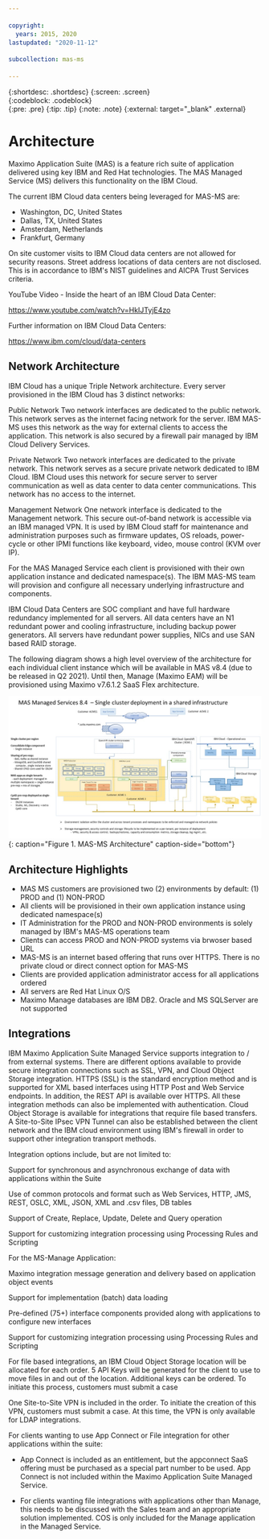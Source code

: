 ```yaml
---

copyright:
  years: 2015, 2020
lastupdated: "2020-11-12"

subcollection: mas-ms

---
```


{:shortdesc: .shortdesc}
{:screen: .screen}  
{:codeblock: .codeblock}  
{:pre: .pre}
{:tip: .tip}
{:note: .note}
{:external: target="_blank" .external}

# Architecture

Maximo Application Suite (MAS) is a feature rich suite of application delivered using key IBM and Red Hat technologies. The MAS Managed Service (MS) delivers this functionality on the IBM Cloud.

The current IBM Cloud data centers being leveraged for MAS-MS are:

- Washington, DC, United States
- Dallas, TX, United States
- Amsterdam, Netherlands
- Frankfurt, Germany
 
On site customer visits to IBM Cloud data centers are not allowed for security reasons. Street address locations of data centers are not disclosed. This is in accordance to IBM's NIST guidelines and AICPA Trust Services criteria.

YouTube Video - Inside the heart of an IBM Cloud Data Center:

https://www.youtube.com/watch?v=HkIJTyjE4zo

Further information on IBM Cloud Data Centers:

https://www.ibm.com/cloud/data-centers

## Network Architecture

IBM Cloud has a unique Triple Network architecture.  Every server provisioned in the IBM Cloud has 3 distinct networks:

Public Network
Two network interfaces are dedicated to the public network.  This network serves as the internet facing network for the server.  IBM MAS-MS uses this network as the way for external clients to access the application. This network is also secured by a firewall pair managed by IBM Cloud Delivery Services. 

Private Network
Two network interfaces are dedicated to the private network.  This network serves as a secure private network dedicated to IBM Cloud.  IBM Cloud uses this network for secure server to server communication as well as data center to data center communications.  This network has no access to the internet.

Management Network
One network interface is dedicated to the Management network.  This secure out-of-band network is accessible via an IBM managed VPN.  It is used by IBM Cloud staff for maintenance and administration purposes such as firmware updates, OS reloads, power-cycle or other IPMI functions like keyboard, video, mouse control (KVM over IP).

For the MAS Managed Service each client is provisioned with their own application instance and dedicated namespace(s).  The IBM MAS-MS team will provision and configure all necessary underlying infrastructure and components.

IBM Cloud Data Centers are SOC compliant and have full hardware redundancy implemented for all servers. All data centers have an N1 redundant power and cooling infrastructure, including backup power generators. All servers have redundant power supplies, NICs and use SAN based RAID storage. 

The following diagram shows a high level overview of the architecture for each individual client instance which will be available in MAS v8.4 (due to be released in Q2 2021).  Until then, Manage (Maximo EAM) will be provisioned using Maximo v7.6.1.2 SaaS Flex architecture.

![MAS-MS Architecture](images/MAS-MS-Architecture.jpg "MAS-MS Architecture"){: caption="Figure 1. MAS-MS Architecture" caption-side="bottom"}

## Architecture Highlights

* MAS MS customers are provisioned two (2) environments by default: (1) PROD and (1) NON-PROD
* All clients will be provisioned in their own application instance using dedicated namespace(s)
* IT Administration for the PROD and NON-PROD environments is solely managed by IBM's MAS-MS operations team
* Clients can access PROD and NON-PROD systems via brwoser based URL
* MAS-MS is an internet based offering that runs over HTTPS. There is no private cloud or direct connect option for MAS-MS
* Clients are provided application administrator access for all applications ordered
* All servers are Red Hat Linux O/S
* Maximo Manage databases are IBM DB2.  Oracle and MS SQLServer are not supported

## Integrations

IBM Maximo Application Suite Managed Service supports integration to / from external systems. There are different options available to provide secure integration connections such as SSL, VPN, and Cloud Object Storage integration. HTTPS (SSL) is the standard encryption method and is supported for XML based interfaces using HTTP Post and Web Service endpoints. In addition, the REST API is available over HTTPS.   All these integration methods can also be implemented with authentication. Cloud Object Storage is available for integrations that require file based transfers. A Site-to-Site IPsec VPN Tunnel can also be established between the client network and the IBM cloud environment using IBM's firewall in order to support other integration transport methods.

 Integration options include, but are not limited to:

Support for synchronous and asynchronous exchange of data with applications within the Suite

Use of common protocols and format such as Web Services, HTTP, JMS, REST, OSLC, XML, JSON, XML and .csv files, DB tables

Support of Create, Replace, Update, Delete and Query operation

Support for customizing integration processing using Processing Rules and Scripting
     
For the MS-Manage Application:

Maximo integration message generation and delivery based on application object events

Support for implementation (batch) data loading

Pre-defined (75+) interface components provided along with applications to configure new interfaces

Support for customizing integration processing using Processing Rules and Scripting

For file based integrations, an IBM Cloud Object Storage location will be allocated for each order.  5 API Keys will be generated for the client to use to move files in and out of the location.  Additional keys can be ordered.  To initiate this process, customers must submit a case

One Site-to-Site VPN is included in the order.  To initiate the creation of this VPN, customers must submit a case.  At this time, the VPN is only available for LDAP integrations.

For clients wanting to use App Connect or File integration for other applications within the suite:

- App Connect is included as an entitlement, but the appconnect SaaS offering must be purchased as a special part number to be used.  App Connect is not included within the Maximo Application Suite Managed Service.

- For clients wanting file integrations with applications other than Manage, this needs to be discussed with the Sales team and an appropriate solution implemented.  COS is only included for the Manage application in the Managed Service.
